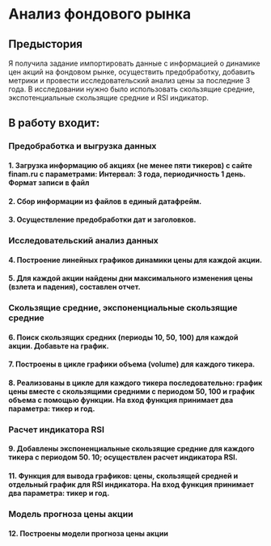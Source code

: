 # Анализ фондового рынка

## Предыстория

Я получила задание импортировать данные с информацией о динамике цен акций на фондовом рынке, осуществить предобработку, добавить метрики и провести исследовательский анализ цены за последние 3 года. В исследовании нужно было использовать скользящие средние, экспотенциальные скользящие средние и RSI индикатор.

## В работу входит:
### Предобработка и выгрузка данных
#### 1. Загрузка информацию об акциях (не менее пяти тикеров) с сайте finam.ru с параметрами: Интервал: 3 года, периодичность 1 день. Формат записи в файл
#### 2. Сбор информации из файлов в единый датафрейм. 
#### 3. Осуществление предобработки дат и заголовков. 
### Исследовательский анализ данных
#### 4. Построение линейных графиков динамики цены для каждой акции. 
#### 5. Для каждой акции найдены дни максимального изменения цены (взлета и падения), составлен отчет. 
### Скользящие средние, экспоненциальные скользящие средние
#### 6. Поиск скользящих средних (периоды 10, 50, 100) для каждой акции. Добавьте на график. 
#### 7. Построены в цикле графики объема (volume) для каждого тикера. 
#### 8. Реализованы в цикле для каждого тикера последовательно: график цены вместе с скользящими средними с периодом 50, 100 и график объема с помощью функции. На вход функция принимает два параметра: тикер и год. 
### Расчет индикатора RSI
#### 9. Добавлены экспоненциальные скользящие средние для каждого тикера с периодом 50. 10; осуществлен расчет индикатора RSI. 
#### 11. Функция для вывода графиков: цены, скользящей средней и отдельный график для RSI индикатора. На вход функция принимает два параметра: тикер и год.
### Модель прогноза цены акции
#### 12. Построены модели прогноза цены акции



